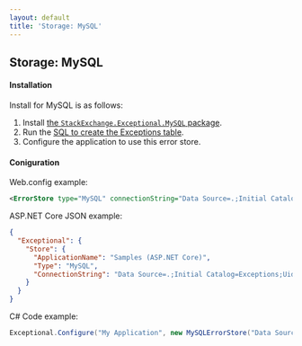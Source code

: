 ```yaml
---
layout: default
title: 'Storage: MySQL'
---
```

## Storage: MySQL

#### Installation
Install for MySQL is as follows:

1. Install [the `StackExchange.Exceptional.MySQL` package](https://www.nuget.org/packages/StackExchange.Exceptional.MySQL).
2. Run the [SQL to create the Exceptions table][MySQL].
3. Configure the application to use this error store.

#### Coniguration
Web.config example:
```xml
<ErrorStore type="MySQL" connectionString="Data Source=.;Initial Catalog=Exceptions;Uid=Exceptions;Pwd=iloveerrors" />
```

ASP.NET Core JSON example:
```json
{
  "Exceptional": {
    "Store": {
      "ApplicationName": "Samples (ASP.NET Core)",
      "Type": "MySQL",
      "ConnectionString": "Data Source=.;Initial Catalog=Exceptions;Uid=Exceptions;Pwd=iloveerrors"
    }
  }
}
```

C# Code example:
```c#
Exceptional.Configure("My Application", new MySQLErrorStore("Data Source=.;Initial Catalog=Exceptions;Uid=Exceptions;Pwd=iloveerrors"));
```

[MySQL]: https://github.com/NickCraver/StackExchange.Exceptional/blob/master/DBScripts/MySQL.sql